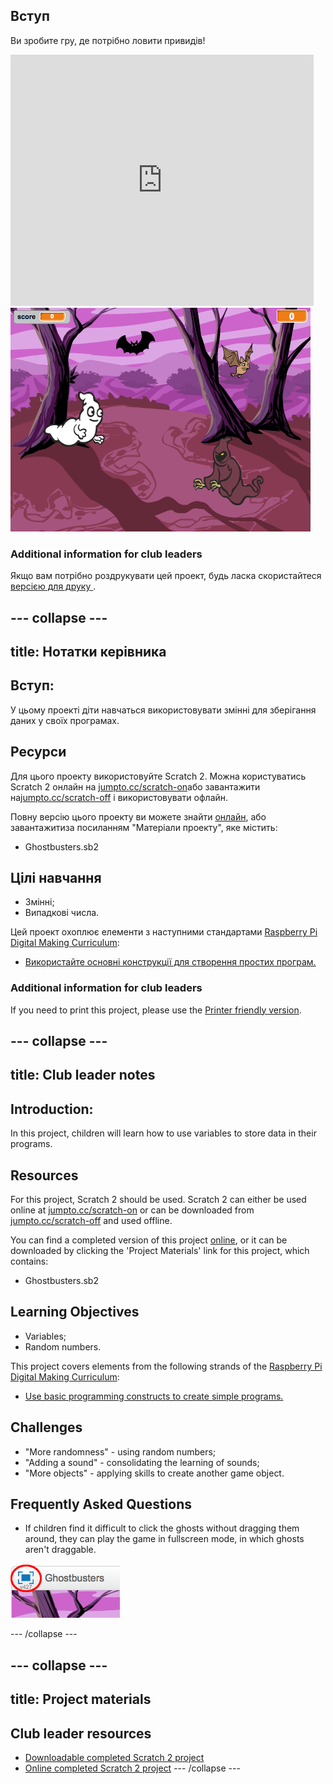 ## Вступ

Ви зробите гру, де потрібно ловити привидів!

<div class="scratch-preview">
  <iframe allowtransparency="true" width="485" height="402" src="https://scratch.mit.edu/projects/embed/60787262/?autostart=false" frameborder="0"></iframe>
  <img src="images/ghost-final.png">
</div>

### Additional information for club leaders

Якщо вам потрібно роздрукувати цей проект, будь ласка скористайтеся [ версією для друку ](https://projects.raspberrypi.org/en/projects/ghostbusters/print).

## \--- collapse \---

## title: Нотатки керівника

## Вступ:

У цьому проекті діти навчаться використовувати змінні для зберігання даних у своїх програмах.

## Ресурси

Для цього проекту використовуйте Scratch 2. Можна користуватись Scratch 2 онлайн на [jumpto.cc/scratch-on](http://jumpto.cc/scratch-on)або завантажити на[jumpto.cc/scratch-off](http://jumpto.cc/scratch-off) і використовувати офлайн.

Повну версію цього проекту ви можете знайти [онлайн](http://scratch.mit.edu/projects/60787262/#editor), або завантажитиза посиланням "Матеріали проекту", яке містить:

* Ghostbusters.sb2

## Цілі навчання

* Змінні;
* Випадкові числа.

Цей проект охоплює елементи з наступними стандартами [Raspberry Pi Digital Making Curriculum](http://rpf.io/curriculum):

* [Використайте основні конструкції для створення простих програм.](https://www.raspberrypi.org/curriculum/programming/creator)

### Additional information for club leaders

If you need to print this project, please use the [Printer friendly version](https://projects.raspberrypi.org/en/projects/ghostbusters/print).

## \--- collapse \---

## title: Club leader notes

## Introduction:

In this project, children will learn how to use variables to store data in their programs.

## Resources

For this project, Scratch 2 should be used. Scratch 2 can either be used online at [jumpto.cc/scratch-on](http://jumpto.cc/scratch-on) or can be downloaded from [jumpto.cc/scratch-off](http://jumpto.cc/scratch-off) and used offline.

You can find a completed version of this project [online](http://scratch.mit.edu/projects/60787262/#editor), or it can be downloaded by clicking the 'Project Materials' link for this project, which contains:

* Ghostbusters.sb2

## Learning Objectives

* Variables;
* Random numbers.

This project covers elements from the following strands of the [Raspberry Pi Digital Making Curriculum](http://rpf.io/curriculum):

* [Use basic programming constructs to create simple programs.](https://www.raspberrypi.org/curriculum/programming/creator)

## Challenges

* "More randomness" - using random numbers;
* "Adding a sound" - consolidating the learning of sounds;
* "More objects" - applying skills to create another game object.

## Frequently Asked Questions

* If children find it difficult to click the ghosts without dragging them around, they can play the game in fullscreen mode, in which ghosts aren't draggable.

![screenshot](images/ghost-fullscreen.png)

\--- /collapse \---

## \--- collapse \---

## title: Project materials

## Club leader resources

* [Downloadable completed Scratch 2 project](resources/Ghostbusters.sb2)
* [Online completed Scratch 2 project](http://scratch.mit.edu/projects/60787262/#editor) \--- /collapse \---
